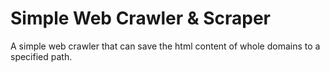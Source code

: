 # Simple Web Crawler & Scraper
 A simple web crawler that can save the html content of whole domains to a specified path.
